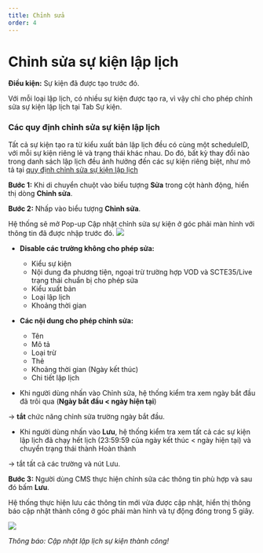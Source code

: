 ```yaml
---
title: Chỉnh sửa
order: 4
---
```


# Chỉnh sửa sự kiện lập lịch

**Điều kiện:** Sự kiện đã được tạo trước đó.

Với mỗi loại lập lịch, có nhiều sự kiện được tạo ra, vì vậy chỉ cho phép chỉnh sửa sự kiện lập lịch tại Tab Sự kiện.

### Các quy định chỉnh sửa sự kiện lập lịch

Tất cả sự kiện tạo ra từ kiểu xuất bản lập lịch đều có cùng một scheduleID, với mỗi sự kiện riêng lẻ và trạng thái khác nhau. Do đó, bất kỳ thay đổi nào trong danh sách lập lịch đều ảnh hưởng đến các sự kiện riêng biệt, như mô tả tại [quy định chỉnh sửa sự kiện lập lịch](././2.4-edit#bảng-mô-tả-các-quy-định-chỉnh-sửa-sự-kiện-lập-lịch)

**Bước 1:** Khi di chuyển chuột vào biểu tượng **Sửa** trong cột hành động, hiển thị dòng **Chỉnh sửa**.

**Bước 2:** Nhấp vào biểu tượng **Chỉnh sửa**.

Hệ thống sẽ mở Pop-up Cập nhật chỉnh sửa sự kiện ở góc phải màn hình với thông tin đã được nhập trước đó. ![](../../images/Popup_edit_event_Schedule.png)

- **Disable các trường không cho phép sửa:**

  - Kiểu sự kiện
  - Nội dung đa phương tiện, ngoại trừ trường hợp VOD và SCTE35/Live trạng thái chuẩn bị cho phép sửa
  - Kiểu xuất bản
  - Loại lập lịch
  - Khoảng thời gian
- **Các nội dung cho phép chỉnh sửa:**

  - Tên
  - Mô tả
  - Loại trừ
  - Thẻ
  - Khoảng thời gian (Ngày kết thúc)
  - Chi tiết lập lịch

* Khi người dùng nhấn vào Chỉnh sửa, hệ thống kiểm tra xem ngày bắt đầu đã trôi qua (**Ngày bắt đầu < ngày hiện tại**)

→ **tắt** chức năng chỉnh sửa trường ngày bắt đầu.

- Khi người dùng nhấn vào **Lưu**, hệ thống kiểm tra xem tất cả các sự kiện lập lịch đã chạy hết lịch (23:59:59 của ngày kết thúc < ngày hiện tại) và chuyển trạng thái thành Hoàn thành

→ tắt tất cả các trường và nút Lưu.

**Bước 3:** Người dùng CMS thực hiện chỉnh sửa các thông tin phù hợp và sau đó bấm **Lưu**.

Hệ thống thực hiện lưu các thông tin mới vừa được cập nhật, hiển thị thông báo cập nhật thành công ở góc phải màn hình và tự động đóng trong 5 giây.

![](../../images/Notice_success_edit_schedule.png)

_Thông báo: Cập nhật lập lịch sự kiện thành công!_
